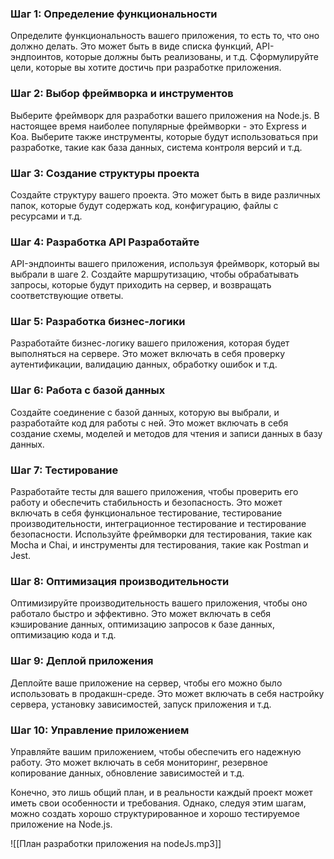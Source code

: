 ### Шаг 1: Определение функциональности 
Определите функциональность вашего приложения, то есть то, что оно должно делать. Это может быть в виде списка функций, API-эндпоинтов, которые должны быть реализованы, и т.д. Сформулируйте цели, которые вы хотите достичь при разработке приложения.

### Шаг 2: Выбор фреймворка и инструментов 
Выберите фреймворк для разработки вашего приложения на Node.js. В настоящее время наиболее популярные фреймворки - это Express и Koa. Выберите также инструменты, которые будут использоваться при разработке, такие как база данных, система контроля версий и т.д.

### Шаг 3: Создание структуры проекта 
Создайте структуру вашего проекта. Это может быть в виде различных папок, которые будут содержать код, конфигурацию, файлы с ресурсами и т.д.

### Шаг 4: Разработка API Разработайте 
API-эндпоинты вашего приложения, используя фреймворк, который вы выбрали в шаге 2. Создайте маршрутизацию, чтобы обрабатывать запросы, которые будут приходить на сервер, и возвращать соответствующие ответы.

### Шаг 5: Разработка бизнес-логики 
Разработайте бизнес-логику вашего приложения, которая будет выполняться на сервере. Это может включать в себя проверку аутентификации, валидацию данных, обработку ошибок и т.д.

### Шаг 6: Работа с базой данных
Создайте соединение с базой данных, которую вы выбрали, и разработайте код для работы с ней. Это может включать в себя создание схемы, моделей и методов для чтения и записи данных в базу данных.

### Шаг 7: Тестирование
Разработайте тесты для вашего приложения, чтобы проверить его работу и обеспечить стабильность и безопасность. Это может включать в себя функциональное тестирование, тестирование производительности, интеграционное тестирование и тестирование безопасности. Используйте фреймворки для тестирования, такие как Mocha и Chai, и инструменты для тестирования, такие как Postman и Jest.

### Шаг 8: Оптимизация производительности 
Оптимизируйте производительность вашего приложения, чтобы оно работало быстро и эффективно. Это может включать в себя кэширование данных, оптимизацию запросов к базе данных, оптимизацию кода и т.д.

### Шаг 9: Деплой приложения 
Деплойте ваше приложение на сервер, чтобы его можно было использовать в продакшн-среде. Это может включать в себя настройку сервера, установку зависимостей, запуск приложения и т.д.

### Шаг 10: Управление приложением 
Управляйте вашим приложением, чтобы обеспечить его надежную работу. Это может включать в себя мониторинг, резервное копирование данных, обновление зависимостей и т.д.

Конечно, это лишь общий план, и в реальности каждый проект может иметь свои особенности и требования. Однако, следуя этим шагам, можно создать хорошо структурированное и хорошо тестируемое приложение на Node.js.

![[План разработки приложения на nodeJs.mp3]]